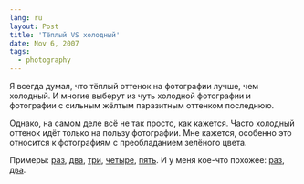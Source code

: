 ```yaml
---
lang: ru
layout: Post
title: 'Тёплый VS холодный'
date: Nov 6, 2007
tags:
  - photography
---
```


Я всегда думал, что тёплый оттенок на фотографии лучше, чем холодный. И многие выберут из чуть холодной фотографии и фотографии с сильным жёлтым паразитным оттенком последнюю.

Однако, на самом деле всё не так просто, как кажется. Часто холодный оттенок идёт только на пользу фотографии. Мне кажется, особенно это относится к фотографиям с преобладанием зелёного цвета.

Примеры: [раз](http://www.photographer.ru/nonstop/picture.htm?id=309032), [два](http://www.photographer.ru/nonstop/picture.htm?id=399070), [три](http://www.photographer.ru/nonstop/picture.htm?id=257132), [четыре](http://www.photographer.ru/nonstop/picture.htm?id=496218), [пять](http://www.photographer.ru/nonstop/picture.htm?id=496873). И у меня кое-что похожее: [раз](/blog/1757), [два](/blog/1699).

